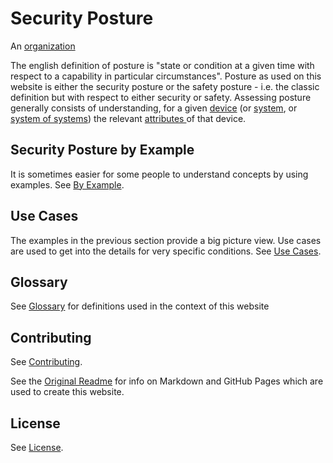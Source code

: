 # Security Posture

An [organization](./GLOSSARY.md#Organization)

The english definition of posture is
"state or condition at a given time
with respect to a capability in particular circumstances".
Posture as used on this website is either the security posture
or the safety posture - i.e.
the classic definition but with respect to either security or safety.
Assessing posture  generally consists of understanding, for a given
[device](./GLOSSARY.md#device)
(or [system](./GLOSSARY.md#system), or
[system of systems](./GLOSSARY.md#system_of_systems))
the relevant
[attributes ](./GLOSSARY.md#attribute) of that device.

## Security Posture by Example
It is sometimes easier for some people to understand concepts
by using examples.
See [By Example](./By_Example/README.md).

## Use Cases
The examples in the previous section provide a big picture view.
Use cases are used to get into the details for very specific conditions.
See [Use Cases](./Use_Cases/README.md).

## Glossary
See [Glossary](./GLOSSARY.md) for definitions
used in the context of this website

## Contributing
See [Contributing](./CONTRIBUTING.md).

See the
[Original Readme](./Orig_README.md)
 for info on Markdown and GitHub Pages
which are used to create this website.

## License
See [License](./LICENSE).
